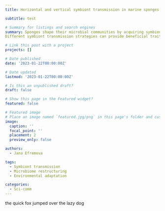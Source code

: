 ```yaml
---
title: Horizontal and vertical symbiont transmission in marine sponges

subtitle: test

# Summary for listings and search engines
summary: Sponges shape their microbial communities by acquiring symbionts through two different strategies – horizontal and vertical symbiont transmission. Vertical transmission implies that symbionts are inherited through parental gametes or brooded embryos, while horizontal transmission usually occurs through acquisition from the surrounding environment. There are generally two vertical transmission strategies from parental sponges into their offspring. Symbionts may be either transferred within eggs in oviparous sponges, or within larvae in viviparous sponges. 
Different symbiont transmission strategies can provide beneficial traits for adaptability or acclimatization of sponge holobionts to a changing environment. While vertically transmitted microbes represent hereditable traits, environmentally acquired symbionts might provide acclimatization in the same generation.

# Link this post with a project
projects: []

# Date published
date: '2023-01-22T00:00:00Z'

# Date updated
lastmod: '2023-01-22T00:00:00Z'

# Is this an unpublished draft?
draft: false

# Show this page in the Featured widget?
featured: false

# Featured image
# Place an image named `featured.jpg/png` in this page's folder and customize its options here.
image:
  caption: ''
  focal_point: ''
  placement: 2
  preview_only: false

authors:
  - Jana Efremova

tags:
  - Symbiont transmission
  - Microbiome restructuring
  - Environmental adaptation

categories:
  - Sci-comm
---
```


the quick fox jumped over the lazy dog